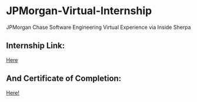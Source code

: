 # JPMorgan-Virtual-Internship

JPMorgan Chase Software Engineering Virtual Experience via Inside Sherpa

## Internship Link:
[Here](https://www.insidesherpa.com/virtual-internships/R5iK7HMxJGBgaSbvk)

## And Certificate of Completion:

[Here!](https://drive.google.com/file/d/1L5KPWaBPfQpLsydZygM2qHVexr9T2Daz/view?usp=sharing)


